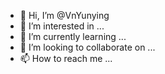 - 👋 Hi, I’m @VnYunying
- 👀 I’m interested in ...
- 🌱 I’m currently learning ...
- 💞️ I’m looking to collaborate on ...
- 📫 How to reach me ...

<!---
VnYunying/VnYunying is a ✨ special ✨ repository because its `README.md` (this file) appears on your GitHub profile.
You can click the Preview link to take a look at your changes.
--->
